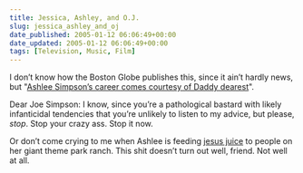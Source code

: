 ```yaml
---
title: Jessica, Ashley, and O.J.
slug: jessica_ashley_and_oj
date_published: 2005-01-12 06:06:49+00:00
date_updated: 2005-01-12 06:06:49+00:00
tags: [Television, Music, Film]
---
```

I don’t know how the Boston Globe publishes this, since it ain’t hardly news, but "[Ashlee Simpson’s career comes courtesy of Daddy dearest](http://www.boston.com/ae/celebrity/articles/2005/01/11/ashlee_simpsons_career_comes_courtesy_of_daddy_dearest/)".

Dear Joe Simpson: I know, since you’re a pathological bastard with likely infanticidal tendencies that you’re unlikely to listen to my advice, but please, *stop*. Stop your crazy ass. Stop it now.

Or don’t come crying to me when Ashlee is feeding [jesus juice](http://www.thesmokinggun.com/archive/010605jackson.html) to people on her giant theme park ranch. This shit doesn’t turn out well, friend. Not well at all.
